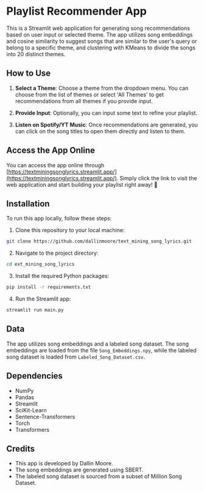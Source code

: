 # Playlist Recommender App

This is a Streamlit web application for generating song recommendations based on user input or selected theme. The app utilizes song embeddings and cosine similarity to suggest songs that are similar to the user's query or belong to a specific theme, and clustering with KMeans to divide the songs into 20 distinct themes.

## How to Use

1. **Select a Theme**: Choose a theme from the dropdown menu. You can choose from the list of themes or select 'All Themes' to get recommendations from all themes if you provide input.

2. **Provide Input**: Optionally, you can input some text to refine your playlist.

4. **Listen on Spotify/YT Music**: Once recommendations are generated, you can click on the song titles to open them directly and listen to them.

## Access the App Online

You can access the app online through [https://textminingsonglyrics.streamlit.app/](https://textminingsonglyrics.streamlit.app/). Simply click the link to visit the web application and start building your playlist right away! 🎵

## Installation

To run this app locally, follow these steps:

1. Clone this repository to your local machine:

```bash
git clone https://github.com/dallinmoore/text_mining_song_lyrics.git
```

2. Navigate to the project directory:

```bash
cd ext_mining_song_lyrics
```

3. Install the required Python packages:

```bash
pip install -r requirements.txt
```

4. Run the Streamlit app:

```bash
streamlit run main.py
```

## Data

The app utilizes song embeddings and a labeled song dataset. The song embeddings are loaded from the file `Song_Embeddings.npy`, while the labeled song dataset is loaded from `Labeled_Song_Dataset.csv`.

## Dependencies

- NumPy
- Pandas
- Streamlit
- SciKit-Learn
- Sentence-Transformers
- Torch
- Transformers

## Credits

- This app is developed by Dallin Moore.
- The song embeddings are generated using SBERT.
- The labeled song dataset is sourced from a subset of Million Song Dataset.

